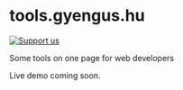 # tools.gyengus.hu

[![Support us](http://img.shields.io/gittip/gyengus.svg)](https://www.gittip.com/gyengus/)

Some tools on one page for web developers

Live demo coming soon.